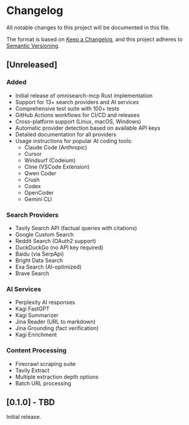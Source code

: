 # Changelog

All notable changes to this project will be documented in this file.

The format is based on [Keep a Changelog](https://keepachangelog.com/en/1.0.0/),
and this project adheres to [Semantic Versioning](https://semver.org/spec/v2.0.0.html).

## [Unreleased]

### Added
- Initial release of omnisearch-mcp Rust implementation
- Support for 13+ search providers and AI services
- Comprehensive test suite with 100+ tests
- GitHub Actions workflows for CI/CD and releases
- Cross-platform support (Linux, macOS, Windows)
- Automatic provider detection based on available API keys
- Detailed documentation for all providers
- Usage instructions for popular AI coding tools:
  - Claude Code (Anthropic)
  - Cursor
  - Windsurf (Codeium)
  - Cline (VSCode Extension)
  - Qwen Coder
  - Crush
  - Codex
  - OpenCoder
  - Gemini CLI

### Search Providers
- Tavily Search API (factual queries with citations)
- Google Custom Search
- Reddit Search (OAuth2 support)
- DuckDuckGo (no API key required)
- Baidu (via SerpApi)
- Bright Data Search
- Exa Search (AI-optimized)
- Brave Search

### AI Services
- Perplexity AI responses
- Kagi FastGPT
- Kagi Summarizer
- Jina Reader (URL to markdown)
- Jina Grounding (fact verification)
- Kagi Enrichment

### Content Processing
- Firecrawl scraping suite
- Tavily Extract
- Multiple extraction depth options
- Batch URL processing

## [0.1.0] - TBD

Initial release.